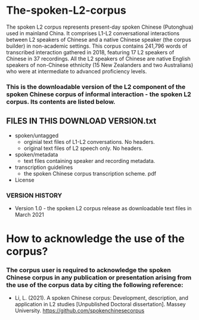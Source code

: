 # The-spoken-L2-corpus
The spoken L2 corpus represents present-day spoken Chinese (Putonghua) used in mainland China. It comprises L1-L2 conversational interactions between L2 speakers of Chinese and a native Chinese speaker (the corpus builder) in non-academic settings. This corpus contains 241,796 words of transcribed interaction gathered in 2018, featuring 17 L2 speakers of Chinese in 37 recordings. All the L2 speakers of Chinese are native English speakers of non-Chinese ethnicity (15 New Zealanders and two Australians) who were at intermediate to advanced proficiency levels.

### This is the downloadable version of the L2 component of the spoken Chinese corpus of informal interaction - the spoken L2 corpus. Its contents are listed below.

## FILES IN THIS DOWNLOAD VERSION.txt
* spoken/untagged
  * orginial text files of L1-L2 conversations. No headers.
  * original text files of L2 speech only. No headers.
* spoken/metadata
  * text files containing speaker and recording metadata.
* transcription guidelines
  * the spoken Chinese corpus transcription scheme. pdf
* License

### VERSION HISTORY
* Version 1.0 - the spoken L2 corpus release as downloadable text files in March 2021

# How to acknowledge the use of the corpus?
### The corpus user is required to acknowledge the spoken Chinese corpus in any publication or presentation arising from the use of the corpus data by citing the following reference:
* Li, L. (2021). A spoken Chinese corpus: Development, description, and application in L2 studies [Unpublished Doctoral dissertation]. Massey University. https://github.com/spokenchinesecorpus

